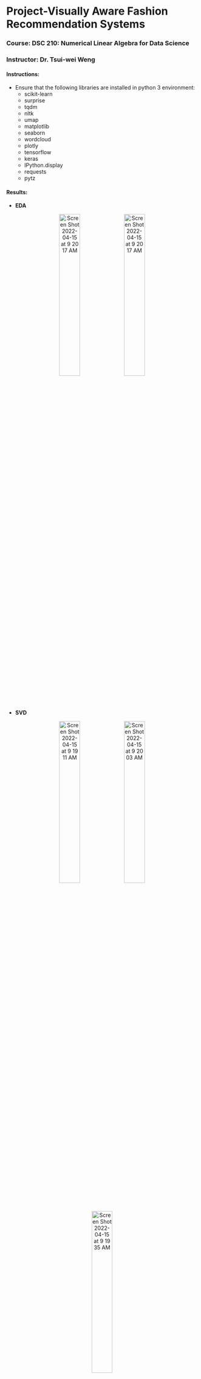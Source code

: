 # Project-Visually Aware Fashion Recommendation Systems
### Course: DSC 210: Numerical Linear Algebra for Data Science

### Instructor: Dr. Tsui-wei Weng

#### Instructions:
* Ensure that the following libraries are installed in python 3 environment:
  - scikit-learn
  - surprise
  - tqdm
  - nltk
  - umap
  - matplotlib
  - seaborn
  - wordcloud
  - plotly
  - tensorflow
  - keras
  - IPython.display
  - requests
  - pytz


#### Results:
* **EDA**
<p align="center">
<img width="33%" alt="Screen Shot 2022-04-15 at 9 20 17 AM" src="https://user-images.githubusercontent.com/34372501/206057354-cff176f2-c007-4cca-850d-888b4bceb331.png">
<img width="33%" alt="Screen Shot 2022-04-15 at 9 20 17 AM" src="https://user-images.githubusercontent.com/34372501/206057443-a617759e-cabf-4c9c-8a7a-2a14115e02a2.png">


* **SVD**



<p align="center">
<img width="33%" alt="Screen Shot 2022-04-15 at 9 19 11 AM" src="https://user-images.githubusercontent.com/34372501/206057489-a6a71d1b-4ff2-4f61-b0e5-8eacf024f92e.png">
 <img width="33%" alt="Screen Shot 2022-04-15 at 9 20 03 AM" src="https://user-images.githubusercontent.com/34372501/206057616-d82f5b3e-d8a1-4fa6-8ad2-5a25865a5786.png">
 <img width="33%" alt="Screen Shot 2022-04-15 at 9 19 35 AM" src="https://user-images.githubusercontent.com/34372501/206057536-63a726d4-35f8-418d-850f-addc3c046ffa.png">
  

* **SVD vs SOTA**
 <p align="center">
 <img width="33%" alt="Screen Shot 2022-04-15 at 9 19 35 AM" src="https://user-images.githubusercontent.com/34372501/206057894-26bbd584-f995-4636-8c29-44dbe45f0744.png">


